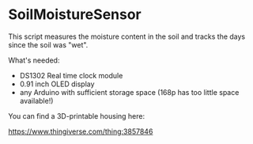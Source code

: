 # SoilMoistureSensor
This script measures the moisture content in the soil and tracks the days since the soil was "wet".

What's needed:

- DS1302 Real time clock module
- 0.91 inch OLED display
- any Arduino with sufficient storage space (168p has too little space available!)


You can find a 3D-printable housing here:

https://www.thingiverse.com/thing:3857846
